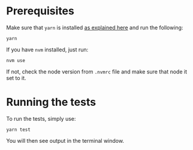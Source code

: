 # Prerequisites

Make sure that `yarn` is installed [as explained here](https://classic.yarnpkg.com/lang/en/docs/install) and run the following:

```
yarn
```

If you have `nvm` installed, just run:

```
nvm use
```

If not, check the node version from `.nvmrc` file and make sure that node it set to it.

# Running the tests

To run the tests, simply use:

```
yarn test
```

You will then see output in the terminal window.
